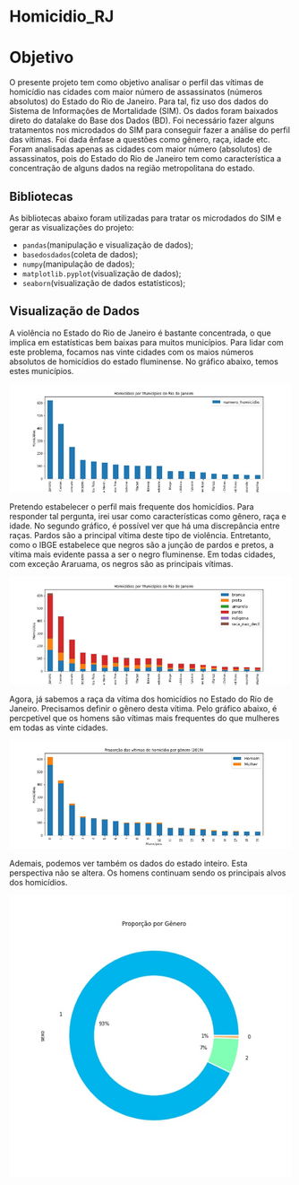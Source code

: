 # Homicidio_RJ

# Objetivo

O presente projeto tem como objetivo analisar o perfil das vítimas de homicídio nas cidades com maior número de assassinatos (números absolutos) do Estado do Rio de Janeiro. Para tal, fiz uso dos dados do Sistema de Informações de Mortalidade (SIM). Os dados foram baixados direto do datalake do Base dos Dados (BD). Foi necessário fazer alguns tratamentos nos microdados do SIM para conseguir fazer a análise do perfil das vítimas. Foi dada ênfase a questões como gênero, raça, idade etc. Foram analisadas apenas as cidades com maior número (absolutos) de assassinatos, pois do Estado do Rio de Janeiro tem como característica a concentração de alguns dados na região metropolitana do estado. 

## Bibliotecas 

As bibliotecas abaixo foram utilizadas para tratar os microdados do SIM e gerar as visualizações do projeto:

* `pandas`(manipulação e visualização de dados);
* `basedosdados`(coleta de dados);
* `numpy`(manipulação de dados);
* `matplotlib.pyplot`(visualização de dados);
* `seaborn`(visualização de dados estatísticos);

## Visualização de Dados

A violência no Estado do Rio de Janeiro é bastante concentrada, o que implica em estatísticas bem baixas para muitos municípios.
Para lidar com este problema, focamos nas vinte cidades com os maios números absolutos de homicídios do estado fluminense. No gráfico abaixo, temos estes municípios.

![gráfico1](image/homicidio_plot.jpg)

Pretendo estabelecer o perfil mais frequente dos homicídios. Para responder tal pergunta, irei usar como características como gênero, raça e idade. No segundo gráfico, é possível ver que há uma discrepância entre raças. Pardos são a principal vítima deste tipo de violência. Entretanto, como o IBGE estabelece que negros são a junção de pardos e pretos, a vítima mais evidente passa a ser o negro fluminense. Em todas cidades, com exceção Araruama, os negros são as principais vítimas.

![gráfico2](image/raca_barplot.jpg)

Agora, já sabemos a raça da vítima dos homicídios no Estado do Rio de Janeiro. Precisamos definir o gênero desta vítima. Pelo gráfico abaixo, é percpetível que os homens são vítimas mais frequentes do que mulheres em todas as vinte cidades. 

![gráfico3](image/genero_barplot.jpg)

Ademais, podemos ver também os dados do estado inteiro. Esta perspectiva não se altera. Os homens continuam sendo os principais alvos dos homicídios.

![gráfico4](image/pie_plotage.jpg)
